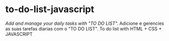 # to-do-list-javascript
*Add and manage your daily tasks with "TO DO LIST".*
Adicione e gerencies as suas tarefas diarias com o "TO DO LIST".
To do list with HTML + CSS + JAVASCRIPT
